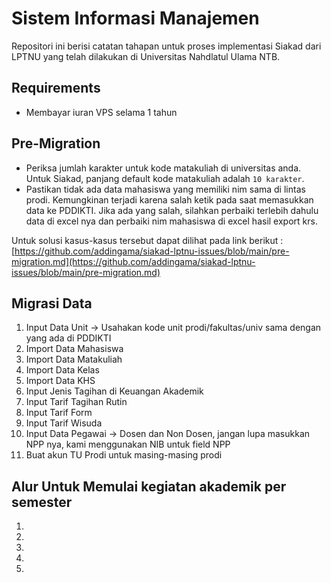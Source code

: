 # Sistem Informasi Manajemen

Repositori ini berisi catatan tahapan untuk proses implementasi Siakad dari LPTNU yang telah dilakukan di Universitas Nahdlatul Ulama NTB.


## Requirements

- Membayar iuran VPS selama 1 tahun

## Pre-Migration

- Periksa jumlah karakter untuk kode matakuliah di universitas anda. Untuk Siakad, panjang default kode matakuliah adalah `10 karakter`.
- Pastikan tidak ada data mahasiswa yang memiliki nim sama di lintas prodi. Kemungkinan terjadi karena salah ketik pada saat memasukkan data ke PDDIKTI. Jika ada yang salah, silahkan perbaiki terlebih dahulu data di excel nya dan perbaiki nim mahasiswa di excel hasil export krs.

Untuk solusi kasus-kasus tersebut dapat dilihat pada link berikut : [https://github.com/addingama/siakad-lptnu-issues/blob/main/pre-migration.md](https://github.com/addingama/siakad-lptnu-issues/blob/main/pre-migration.md)


## Migrasi Data

1. Input Data Unit -> Usahakan kode unit prodi/fakultas/univ sama dengan yang ada di PDDIKTI
2. Import Data Mahasiswa
3. Import Data Matakuliah
4. Import Data Kelas
5. Import Data KHS
6. Input Jenis Tagihan di Keuangan Akademik
7. Input Tarif Tagihan Rutin
8. Input Tarif Form
9. Input Tarif Wisuda
10. Input Data Pegawai -> Dosen dan Non Dosen, jangan lupa masukkan NPP nya, kami menggunakan NIB untuk field NPP
11. Buat akun TU Prodi untuk masing-masing prodi


## Alur Untuk Memulai kegiatan akademik per semester

1.
2.
3.
4.
5.
